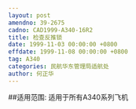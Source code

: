 ```yaml
---
layout: post
amendno: 39-2675
cadno: CAD1999-A340-16R2
title: 检查反推锁
date: 1999-11-03 00:00:00 +0800
effdate: 1999-11-08 00:00:00 +0800
tag: A340
categories: 民航华东管理局适航处
author: 何正华
---
```


##适用范围:
适用于所有A340系列飞机

